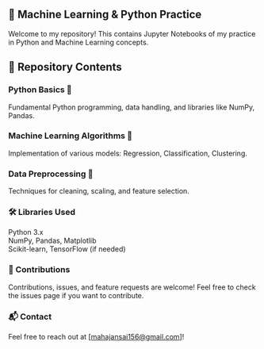 ## 🧠 Machine Learning & Python Practice

Welcome to my repository! This contains Jupyter Notebooks of my practice in Python and Machine Learning concepts.

## 📁 Repository Contents

### Python Basics 🐍  
Fundamental Python programming, data handling, and libraries like NumPy, Pandas.

### Machine Learning Algorithms 🤖  
Implementation of various models: Regression, Classification, Clustering.

### Data Preprocessing 🧹  
Techniques for cleaning, scaling, and feature selection.

### 🛠️ Libraries Used

Python 3.x  
NumPy, Pandas, Matplotlib  
Scikit-learn, TensorFlow (if needed)

### 🙌 Contributions
Contributions, issues, and feature requests are welcome! Feel free to check the issues page if you want to contribute.

### 📬 Contact

Feel free to reach out at [mahajansai156@gmail.com]!

